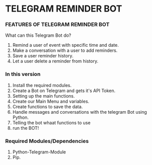 # TELEGRAM REMINDER BOT

### FEATURES OF TELEGRAM REMINDER BOT

  What can this Telegram Bot do?
  1. Remind a user of event with specific time and date.
  2. Make a conversation with a user to add reminders.
  3. Save a user reminder history.
  4. Let a user delete a reminder from history.

### In this version
  1. Install the required modules.
  2. Create a Bot on Telegram and gets it's API Token.
  3. Setting up the main functions. 
  4. Create our Main Menu and variables.
  5. Create functions to save the data.
  6. Handle messages and conversations with the telegram Bot using Python.
  7. Telling the bot whaat functions to use
  8. run the BOT!

### Required Modules/Dependencies
  1. Python-Telegram-Module
  2. Pip.
